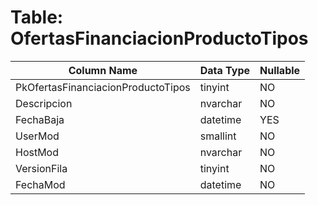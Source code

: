 # Table: OfertasFinanciacionProductoTipos

| Column Name | Data Type | Nullable |
|-------------|-----------|----------|
| PkOfertasFinanciacionProductoTipos | tinyint | NO |
| Descripcion | nvarchar | NO |
| FechaBaja | datetime | YES |
| UserMod | smallint | NO |
| HostMod | nvarchar | NO |
| VersionFila | tinyint | NO |
| FechaMod | datetime | NO |
